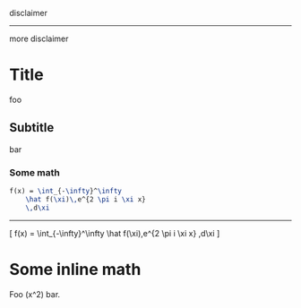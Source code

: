 disclaimer

---

more disclaimer

# Title

foo

## Subtitle

bar

### Some math

```tex
f(x) = \int_{-\infty}^\infty
	\hat f(\xi)\,e^{2 \pi i \xi x}
	\,d\xi
```

---

\[
f(x) = \int_{-\infty}^\infty
	\hat f(\xi)\,e^{2 \pi i \xi x}
	\,d\xi
\]

# Some inline math

Foo \(x^2\) bar.
